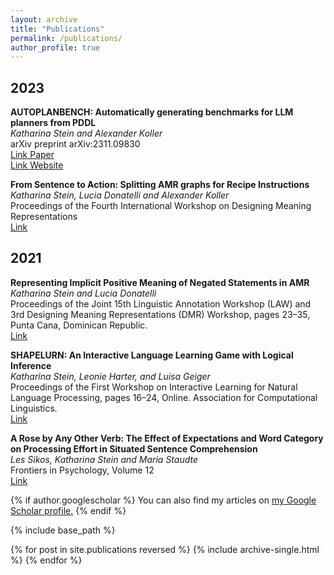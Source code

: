 ```yaml
---
layout: archive
title: "Publications"
permalink: /publications/
author_profile: true
---
```


## 2023

**AUTOPLANBENCH: Automatically generating benchmarks for LLM planners from PDDL**<br>
*Katharina Stein and Alexander Koller*<br>
arXiv preprint arXiv:2311.09830<br>
[Link Paper](https://arxiv.org/abs/2311.09830)<br>
[Link Website](https://coli-saar.github.io/autoplanbench)


**From Sentence to Action: Splitting AMR graphs for Recipe Instructions**<br>
*Katharina Stein, Lucia Donatelli and Alexander Koller*<br>
Proceedings of the Fourth International Workshop on Designing Meaning Representations<br>
[Link](https://aclanthology.org/2023.dmr-1.6/)



## 2021
**Representing Implicit Positive Meaning of Negated Statements in AMR**<br>
*Katharina Stein and Lucia Donatelli*<br>
Proceedings of the Joint 15th Linguistic Annotation Workshop (LAW) and 3rd Designing Meaning Representations (DMR) Workshop, pages 23–35, Punta Cana, Dominican Republic.<br>
[Link](http://dx.doi.org/10.18653/v1/2021.law-1.3)

**SHAPELURN: An Interactive Language Learning Game with Logical Inference**<br>
*Katharina Stein, Leonie Harter, and Luisa Geiger*<br>
Proceedings of the First Workshop on Interactive Learning for Natural Language Processing, pages 16–24, Online. Association for Computational Linguistics.<br>
[Link](http://dx.doi.org/10.18653/v1/2021.internlp-1.3)

**A Rose by Any Other Verb: The Effect of Expectations and Word Category on Processing Effort in Situated Sentence Comprehension**<br>
*Les Sikos, Katharina Stein and Maria Staudte*<br>
Frontiers in Psychology, Volume 12 <br>
[Link](https://doi.org/10.3389/fpsyg.2021.661898)

{% if author.googlescholar %}
  You can also find my articles on <u><a href="{{author.googlescholar}}">my Google Scholar profile</a>.</u>
{% endif %}

{% include base_path %}

{% for post in site.publications reversed %}
  {% include archive-single.html %}
{% endfor %}
